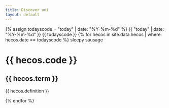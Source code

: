 ```yaml
---
title: Discover uni
layout: default
--- 
```

{% assign todayscode = "today" | date: "%Y-%m-%d"  %}
 {{ "today" | date: "%Y-%m-%d" }}
{{ todayscode }}
{% for hecos in  site.data.hecos | where: hecos.date == todayscode %}
 sleepy sausage
 <h1>  {{ hecos.code }} </h1>
  <h2> {{ hecos.term }} </h2>
  <p> {{ hecos.definition }} </p>
{% endfor %}

